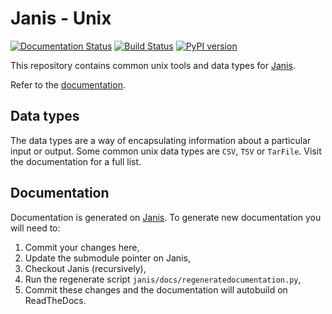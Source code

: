 # Janis - Unix

[![Documentation Status](https://readthedocs.org/projects/janis/badge/?version=latest)](https://janis.readthedocs.io/en/latest/tools/unix/index.html)
[![Build Status](https://travis-ci.org/PMCC-BioinformaticsCore/janis-unix.svg?branch=master)](https://travis-ci.org/PMCC-BioinformaticsCore/janis-unix)
[![PyPI version](https://badge.fury.io/py/janis-pipelines.unix.svg)](https://badge.fury.io/py/janis-pipelines.unix)

This repository contains common unix tools and data types for [Janis](https://github.com/PMCC-BioinformaticsCore/janis).

Refer to the [documentation](https://janis.readthedocs.io/en/latest/tools/bioinformatics/index.html).


## Data types

The data types are a way of encapsulating information about a particular input or output.
Some common unix data types are `CSV`, `TSV` or `TarFile`. Visit the documentation for a full list.

## Documentation

Documentation is generated on [Janis](https://github.com/PMCC-BioinformaticsCore/janis). 
To generate new documentation you will need to: 
1. Commit your changes here,
2. Update the submodule pointer on Janis,
3. Checkout Janis (recursively),
4. Run the regenerate script `janis/docs/regeneratedocumentation.py`,
5. Commit these changes and the documentation will autobuild on ReadTheDocs.
